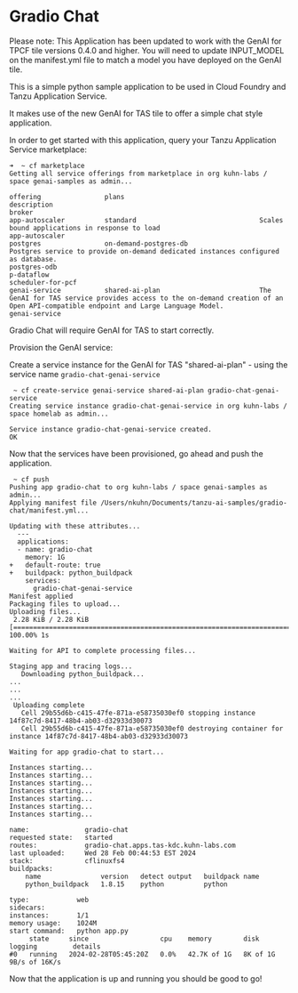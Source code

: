 # Gradio Chat

Please note: This Application has been updated to work with the GenAI for TPCF tile versions 0.4.0 and higher.
You will need to update  INPUT_MODEL on the manifest.yml file to match a model you have deployed on the GenAI tile.

This is a simple python sample application to be used in Cloud Foundry and Tanzu Application Service.

It makes use of the new GenAI for TAS tile to offer a simple chat style application.

In order to get started with this application, query your Tanzu Application Service marketplace:
~~~
➜  ~ cf marketplace
Getting all service offerings from marketplace in org kuhn-labs / space genai-samples as admin...

offering                plans                                  description                                                                                                                                                                                                                   broker
app-autoscaler          standard                               Scales bound applications in response to load                                                                                                                                                                                 app-autoscaler
postgres                on-demand-postgres-db                  Postgres service to provide on-demand dedicated instances configured as database.                                                                                                                                             postgres-odb                                                                                                                                                            p-dataflow                                                                                                                                                                                                          scheduler-for-pcf
genai-service           shared-ai-plan                         The GenAI for TAS service provides access to the on-demand creation of an Open API-compatible endpoint and Large Language Model.                                                                                              genai-service
~~~

Gradio Chat will require GenAI for TAS to start correctly.

Provision the GenAI service:

Create a service instance for the GenAI for TAS "shared-ai-plan" - using the service name `gradio-chat-genai-service`

~~~
 ~ cf create-service genai-service shared-ai-plan gradio-chat-genai-service
Creating service instance gradio-chat-genai-service in org kuhn-labs / space homelab as admin...

Service instance gradio-chat-genai-service created.
OK
~~~

Now that the services have been provisioned, go ahead and push the application.

~~~
 ~ cf push
Pushing app gradio-chat to org kuhn-labs / space genai-samples as admin...
Applying manifest file /Users/nkuhn/Documents/tanzu-ai-samples/gradio-chat/manifest.yml...

Updating with these attributes...
  ---
  applications:
  - name: gradio-chat
    memory: 1G
+   default-route: true
+   buildpack: python_buildpack
    services:
      gradio-chat-genai-service
Manifest applied
Packaging files to upload...
Uploading files...
 2.28 KiB / 2.28 KiB [===========================================================================================================================================================================================================================================================================] 100.00% 1s

Waiting for API to complete processing files...

Staging app and tracing logs...
   Downloading python_buildpack...
...
...
...
 Uploading complete
   Cell 29b55d6b-c415-47fe-871a-e58735030ef0 stopping instance 14f87c7d-8417-48b4-ab03-d32933d30073
   Cell 29b55d6b-c415-47fe-871a-e58735030ef0 destroying container for instance 14f87c7d-8417-48b4-ab03-d32933d30073

Waiting for app gradio-chat to start...

Instances starting...
Instances starting...
Instances starting...
Instances starting...
Instances starting...
Instances starting...
Instances starting...

name:              gradio-chat
requested state:   started
routes:            gradio-chat.apps.tas-kdc.kuhn-labs.com
last uploaded:     Wed 28 Feb 00:44:53 EST 2024
stack:             cflinuxfs4
buildpacks:
	name               version   detect output   buildpack name
	python_buildpack   1.8.15    python          python

type:            web
sidecars:
instances:       1/1
memory usage:    1024M
start command:   python app.py
     state     since                  cpu    memory        disk       logging         details
#0   running   2024-02-28T05:45:20Z   0.0%   42.7K of 1G   8K of 1G   9B/s of 16K/s
~~~


Now that the application is up and running you should be good to go!